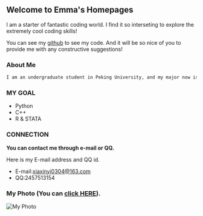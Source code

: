 ## Welcome to Emma's Homepages

I am a starter of fantastic coding world. I find it so interseting to explore the extremely cool coding skills!

You can see my [github](https://github.com/Emma0304) to see my code. And it will be so nice of you to provide me with any constructive suggestions!

### About Me

```markdown
I am an undergraduate student in Peking University, and my major now is Economy.
```

### MY GOAL

- Python
- C++
- R & STATA

### CONNECTION
**You can contact me through e-mail or QQ.**

Here is my E-mail address and QQ id.
- E-mail:xiaxinyi0304@163.com
- QQ:2457513154

### My Photo (You can [click HERE](https://github.com/Emma0304/Emma0304.github.io/blob/master/photo.jpg)).
![My Photo](https://github.com/Emma0304/Emma0304.github.io/blob/master/photo.jpg)
